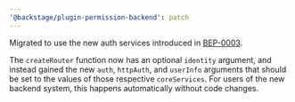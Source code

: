 ```yaml
---
'@backstage/plugin-permission-backend': patch
---
```


Migrated to use the new auth services introduced in [BEP-0003](https://github.com/backstage/backstage/blob/master/beps/0003-auth-architecture-evolution/README.md).

The `createRouter` function now has an optional `identity` argument, and instead gained the new `auth`, `httpAuth`, and `userInfo` arguments that should be set to the values of those respective `coreServices`. For users of the new backend system, this happens automatically without code changes.
